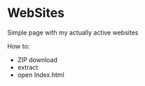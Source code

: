 # WebSites
Simple page with my actually active websites

How to:

- ZIP download
- extract
- open Index.html
